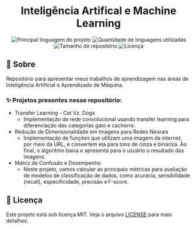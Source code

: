 <h1 align='center'>Inteligência Artifical e Machine Learning</h1>

<p align='center'>

<img alt='Principal linguagem do projeto' src='https://img.shields.io/github/languages/top/fransilva0/ia-and-machine-learning?color=56BEB8'>

<img alt='Quantidade de linguagens utilizadas' src='https://img.shields.io/github/languages/count/fransilva0/ia-and-machine-learning?color=56BEB8'>

<img alt='Tamanho do repositório' src='https://img.shields.io/github/repo-size/fransilva0/ia-and-machine-learning?color=56BEB8'>

<img alt='Licença' src='https://img.shields.io/github/license/fransilva0/ia-and-machine-learning?color=56BEB8'>

<br>

## :dart: Sobre ##

<p>Repositório para apresentar meus trabalhos de aprendizagem nas áreas de Inteligência Artificial e Aprendizado de Máquina.</p>

### :sparkles: Projetos presentes nesse repositório: ###

- Transfer Learning - Cat Vz. Dogs
   - Implementação de rede convolucional usando transfer learning para diferenciação das categorias gato e cachorro.
- Redução de Dimensionalidade em Imagens para Redes Neurais
  - Implementação de funções que utilizam uma imagem da internet, por meio da URL, e convertem ela para tons de cinza e binariza. Ao final, o algoritmo baixa e apresenta para o usuário o resultado das imagens.
- Matriz de Confusão e Desempenho
  - Neste projeto, vamos calcular as principais métricas para avaliação de modelos de classificação de dados, como acurácia, sensibilidade (recall), especificidade, precisão e F-score. 

## :memo: Licença ##

Este projeto está sob licença MIT. Veja o arquivo [LICENSE](LICENSE.md) para mais detalhes.
